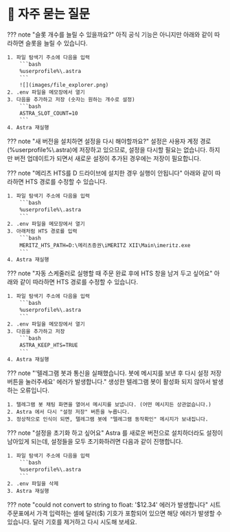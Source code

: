 # 📌 자주 묻는 질문

??? note "슬롯 개수를 늘릴 수 있을까요?"
    아직 공식 기능은 아니지만 아래와 같이 따라하면 슬롯을 늘릴 수 있습니다.

    1. 파일 탐색기 주소에 다음을 입력
        ```bash
        %userprofile%\.astra
        ```
        ![](images/file_explorer.png)
    2. .env 파일을 메모장에서 열기
    3. 다음을 추가하고 저장 (숫자는 원하는 개수로 설정)
        ```bash
        ASTRA_SLOT_COUNT=10
        ```
    4. Astra 재실행
    
??? note "새 버전을 설치하면 설정을 다시 해야할까요?"
    설정은 사용자 계정 경로(%userprofile%\\.astra)에 저장하고 있으므로, 설정을 다시할 필요는 없습니다.
    하지만 버전 업데이트가 되면서 새로운 설정이 추가된 경우에는 저장이 필요합니다.

??? note "메리츠 HTS를 D 드라이브에 설치한 경우 실행이 안됩니다"
    아래와 같이 따라하면 HTS 경로를 수정할 수 있습니다.

    1. 파일 탐색기 주소에 다음을 입력
        ```bash
        %userprofile%\.astra
        ```
    2. .env 파일을 메모장에서 열기
    3. 아래처럼 HTS 경로를 입력
        ```bash
        MERITZ_HTS_PATH=D:\메리츠증권\iMERITZ XII\Main\imeritz.exe
        ```
    4. Astra 재실행

??? note "자동 스케줄러로 실행할 때 주문 완료 후에 HTS 창을 남겨 두고 싶어요"
    아래와 같이 따라하면 HTS 경로를 수정할 수 있습니다.

    1. 파일 탐색기 주소에 다음을 입력
        ```bash
        %userprofile%\.astra
        ```
    2. .env 파일을 메모장에서 열기
    3. 다음을 추가하고 저장
        ```bash
        ASTRA_KEEP_HTS=TRUE
        ```
    4. Astra 재실행


??? note "'텔레그램 봇과 통신을 실패했습니다. 봇에 메시지를 보낸 후 다시 설정 저장 버튼을 눌러주세요' 에러가 발생합니다."
    생성한 텔레그램 봇이 활성화 되지 않아서 발생하는 오류입니다.

    1. 텔레그램 봇 채팅 화면을 열어서 메시지를 보냅니다. (어떤 메시지든 상관없습니다.)
    2. Astra 에서 다시 "설정 저장" 버튼을 누릅니다.
    3. 정상적으로 인식이 되면, 텔레그램 봇에 "텔레그램 동작확인" 메시지가 보내집니다.

??? note "설정을 초기화 하고 싶어요"
    Astra 를 새로운 버전으로 설치하더라도 설정이 남아있게 되는데, 설정들을 모두 초기화하려면 다음과 같이 진행합니다.

    1. 파일 탐색기 주소에 다음을 입력
        ```bash
        %userprofile%\.astra
        ```
    2. .env 파일을 삭제
    3. Astra 재실행

??? note "could not convert to string to float: '$12.34' 에러가 발생합니다" 
    시트 주문표에서 가격 입력하는 셀에 달러($) 기호가 포함되어 있으면 해당 에러가 발생할 수 있습니다. 달러 기호를 제거하고 다시 시도해 보세요.